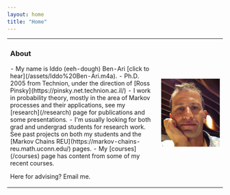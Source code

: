 ```yaml
---
layout: home
title: "Home"
---
```



<table>
<colgroup>
 <col span="1" style="width: 70%;">
 <col span="1" style="width: 30%;">
 </colgroup>
<tbody>
<tr>
<td>
<h3 class="fw-bold  pb-0 mb-2">About</h3>
<div markdown="1">
- My name is  Iddo (eeh-dough) Ben-Ari [click to hear](/assets/Iddo%20Ben-Ari.m4a). 
- Ph.D. 2005 from Technion, under the direction of [Ross Pinsky](https://pinsky.net.technion.ac.il/)
- I work in probability theory, mostly in the area of Markov processes and their applications, see my [research](/research) page for publications and some presentations.
- I'm usually looking for both grad and undergrad students for research work. See past projects on both my students and the [Markov Chains REU](https://markov-chains-reu.math.uconn.edu/) pages.
- My [courses](/courses) page has content from some of my recent courses.

Here for advising? Email me.
</div>

</td>
<td>
<img src="/assets/img/iddo.jpg" style="float: right;" width="100%">

</td>
</tr>
</tbody>
</table>

